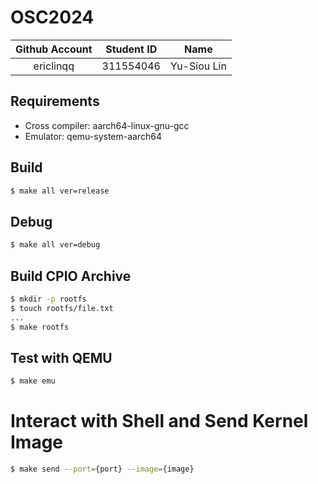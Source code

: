 # OSC2024

| Github Account | Student ID |    Name     |
|:--------------:|:----------:|:-----------:|
|   ericlinqq    | 311554046  | Yu-Siou Lin |

## Requirements

* Cross compiler: aarch64-linux-gnu-gcc
* Emulator: qemu-system-aarch64

## Build 

```bash
$ make all ver=release
```

## Debug

```bash
$ make all ver=debug
```

## Build CPIO Archive

```bash
$ mkdir -p rootfs
$ touch rootfs/file.txt
...
$ make rootfs
```

## Test with QEMU

```bash
$ make emu
```

# Interact with Shell and Send Kernel Image

```bash
$ make send --port={port} --image={image}
```
